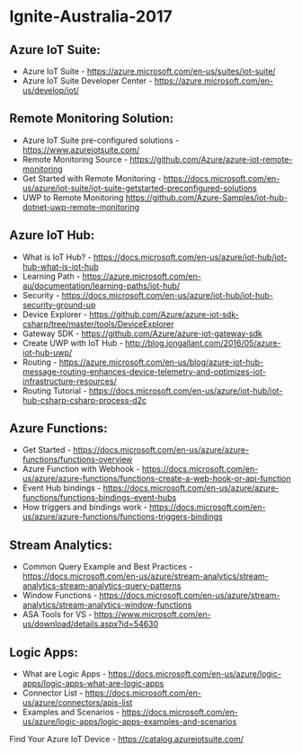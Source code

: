 # Ignite-Australia-2017 #


## Azure IoT Suite: ##
* Azure IoT Suite - https://azure.microsoft.com/en-us/suites/iot-suite/
* Azure IoT Suite Developer Center - https://azure.microsoft.com/en-us/develop/iot/


## Remote Monitoring Solution: ##
* Azure IoT Suite pre-configured solutions - https://www.azureiotsuite.com/
* Remote Monitoring Source - https://github.com/Azure/azure-iot-remote-monitoring
* Get Started with Remote Monitoring - https://docs.microsoft.com/en-us/azure/iot-suite/iot-suite-getstarted-preconfigured-solutions
* UWP to Remote Monitoring https://github.com/Azure-Samples/iot-hub-dotnet-uwp-remote-monitoring


## Azure IoT Hub: ##
* What is IoT Hub? - https://docs.microsoft.com/en-us/azure/iot-hub/iot-hub-what-is-iot-hub
* Learning Path - https://azure.microsoft.com/en-au/documentation/learning-paths/iot-hub/
* Security - https://docs.microsoft.com/en-us/azure/iot-hub/iot-hub-security-ground-up
* Device Explorer - https://github.com/Azure/azure-iot-sdk-csharp/tree/master/tools/DeviceExplorer
* Gateway SDK - https://github.com/Azure/azure-iot-gateway-sdk
* Create UWP with IoT Hub - http://blog.jongallant.com/2016/05/azure-iot-hub-uwp/
* Routing - https://azure.microsoft.com/en-us/blog/azure-iot-hub-message-routing-enhances-device-telemetry-and-optimizes-iot-infrastructure-resources/
* Routing Tutorial - https://docs.microsoft.com/en-us/azure/iot-hub/iot-hub-csharp-csharp-process-d2c


## Azure Functions: ##
* Get Started - https://docs.microsoft.com/en-us/azure/azure-functions/functions-overview
* Azure Function with Webhook - https://docs.microsoft.com/en-us/azure/azure-functions/functions-create-a-web-hook-or-api-function
* Event Hub bindings - https://docs.microsoft.com/en-us/azure/azure-functions/functions-bindings-event-hubs
* How triggers and bindings work - https://docs.microsoft.com/en-us/azure/azure-functions/functions-triggers-bindings


## Stream Analytics: ##
* Common Query Example and Best Practices - https://docs.microsoft.com/en-us/azure/stream-analytics/stream-analytics-stream-analytics-query-patterns
* Window Functions - https://docs.microsoft.com/en-us/azure/stream-analytics/stream-analytics-window-functions
* ASA Tools for VS - https://www.microsoft.com/en-us/download/details.aspx?id=54630

## Logic Apps: ##
* What are Logic Apps - https://docs.microsoft.com/en-us/azure/logic-apps/logic-apps-what-are-logic-apps
* Connector List - https://docs.microsoft.com/en-us/azure/connectors/apis-list
* Examples and Scenarios - https://docs.microsoft.com/en-us/azure/logic-apps/logic-apps-examples-and-scenarios



Find Your Azure IoT Device - https://catalog.azureiotsuite.com/

